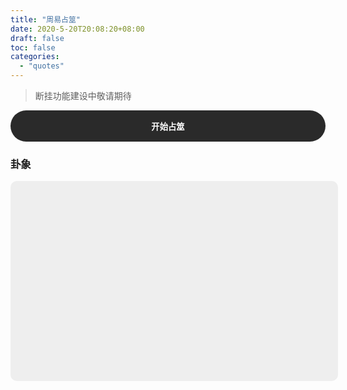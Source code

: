 ```yaml
---
title: "周易占筮"
date: 2020-5-20T20:08:20+08:00
draft: false
toc: false
categories:
  - "quotes"
---
```


> 断挂功能建设中敬请期待

<button id="TkYZTfu6n2ZEzWTE" style="height: 50px; width: 100%; outline: none; border-radius: 50px; border: none; color: #fff; background-color: #2a2a2a; font-weight: bold;" >开始占筮</button>

### 卦象

<div id="TkYZTfu6n2ZEzWTE-result" style="width: 100%; height: 300px; background: #eee; padding: 10px; border-radius: 10px; display: flex; flex-direction: column; align-items: center; justify-content: center;"></div>

<script type="text/javascript">
/****** Utils ******/

const RED_COLOR = '#e22d30';
const DARK_COLOR = '#2a2a2a';

// get random integer between min and max, including both
const getRandomIntBetween = (min, max) => {
  if (!(min < max)) {
    throw new Error('min must be smaller than max');
  }
  min = Math.ceil(min);
  max = Math.floor(max);
  return Math.floor(Math.random() * (max - min + 1)) + min;
};

// Get number from 6, 7, 8, 9 based on weights
const getYao = (weights) => {
  const weightFor6 = weights[6] || 0;
  const weightFor7 = weights[7] || 0;
  const weightFor8 = weights[8] || 0;
  const weightFor9 = weights[9] || 0;
  const helpArr = new Array(weightFor6).fill(6)
    .concat(new Array(weightFor7).fill(7))
    .concat(new Array(weightFor8).fill(8))
    .concat(new Array(weightFor9).fill(9));
  const randomIndex = getRandomIntBetween(0, helpArr.length - 1);
  return helpArr[randomIndex];
};

// createTextNodeWithColor
const createTextNodeWithColor = (text, color) => {
  const ele = document.createElement('h3');
  const content = document.createTextNode(text);
  ele.appendChild(content);
  ele.style.color = color;
  return ele
}

const createYao = (isYang, isBig, description) => {
  const ele = document.createElement('div');
  ele.style.cssText = "display: flex;"; 
  const yaoPatterns = [];
  if (isYang) {
    const yangPattern = document.createElement('div');
    yangPattern.style.height = '10px'
    yangPattern.style.width = '100px';
    yangPattern.style.margin = '6px';
    yangPattern.style.backgroundColor = isBig ? RED_COLOR : DARK_COLOR;
    yaoPatterns.push(yangPattern);
  } else {
    for (let i = 0; i < 2; i++) {
      const yinPattern = document.createElement('div');
      yinPattern.style.height = '10px'
      yinPattern.style.width = '44px';
      yinPattern.style.margin = '6px';
      yinPattern.style.backgroundColor = isBig ? RED_COLOR : DARK_COLOR;
      yaoPatterns.push(yinPattern);
    }
  }
  if (description) {
    const content = document.createTextNode(description);
    yaoPatterns.push(content);
    ele.style.color = isBig ? RED_COLOR : DARK_COLOR;
  }

  yaoPatterns.forEach(el => {
    ele.appendChild(el)
  })
  
  return ele
}

const sleep = m => new Promise(res => setTimeout(res, m));

const main = () => {
  const btn = document.querySelector("#TkYZTfu6n2ZEzWTE");
  const onClickFn = async () => {
    const resultBox = document.querySelector("#TkYZTfu6n2ZEzWTE-result");
    // Remove all child nodes
    while (resultBox.firstChild) {
      resultBox.removeChild(resultBox.firstChild);
    }
    resultBox.append(createTextNodeWithColor('占筮中 请稍候...', '#000'));
    await sleep(1000);
    resultBox.removeChild(resultBox.firstChild);
    const weights = {
      6: 1 * 4,
      7: 5 * 4,
      8: 7 * 4,
      9: 3 * 4,
    };
    const yaoPatterns = {
      6: () => createYao(false, true, '陆'),
      7: () => createYao(true, false, '柒'),
      8: () => createYao(false, false, '捌'),
      9: () => createYao(true, true, '玖'),
    };

    const results = [];
    for (let i = 0; i < 6; i ++) {
      const yao = getYao(weights)
      results.push(yao);
      resultBox.prepend(yaoPatterns[yao]());
      await sleep(500);
    }
    console.log(results);
  };
  btn.addEventListener('click', onClickFn);
}

main();

</script>

